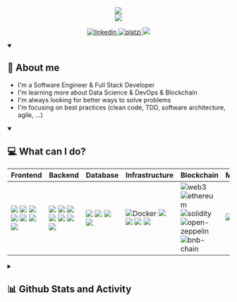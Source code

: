 <!--
**faustogut/faustogut** is a ✨ _special_ ✨ repository because its `README.md` (this file) appears on your GitHub profile.
Here are some ideas to get you started:
- 🔭 I’m currently working on ...
- 🌱 I’m currently learning ...
- 👯 I’m looking to collaborate on ...
- 🤔 I’m looking for help with ...
- 💬 Ask me about ...
- 📫 How to reach me: ...
- 😄 Pronouns: ...
- ⚡ Fun fact: ...

for me: badges catalogs
https://github.com/alexandresanlim/Badges4-README.md-Profile
https://github.com/Ileriayo/markdown-badges
https://github.com/badges/awesome-badges

others githubprofile I like:
https://github.com/DenverCoder1/DenverCoder1/blob/main/README.md
https://github.com/marcialwushu/marcialwushu/blob/master/README.md

github profile builder:  https://www.google.com/search?q=GitHub+Profile+README+Generator
https://rahuldkjain.github.io/gh-profile-readme-generator
https://gprm.itsvg.in
https://profilinator.rishav.dev
-->

<p align="center">
    <img src="https://readme-typing-svg.demolab.com/?duration=1&repeat=false&lines=Fausto Gutiérrez&font=Fira%20Code&center=true&width=600&height=40&color=000000&vCenter=true&pause=1000&size=28" />
    <br/>
<!--</p>

<p align="center">-->
    <img src="https://readme-typing-svg.demolab.com/?lines=Software%20Engineer;Full Stack%20Developer;Data%20Scientist;DevOps%20Practitioner;Blockchain%20Developer;15%2B%20years%20of%20coding%20experience;Always%20learning%20new%20things&font=Fira%20Code&center=true&width=600&height=40&color=0000FF&vCenter=true&duration=1500&pause=1500&size=28" />
</p>

<p align="center">
    <a href="https://www.linkedin.com/in/faustogut">
      <img src="https://img.shields.io/badge/LinkedIn-0077B5?style=for-the-badge&logo=linkedin&logoColor=white" alt="linkedin">
    </a>
    <a href="https://platzi.com/p/faustogut">
      <img src="https://img.shields.io/badge/platzi-7fc719?style=for-the-badge&logo=platzi&logoColor=white" alt="platzi">
    </a>
    <a href="https://twitter.com/faustogut">
        <img src="https://img.shields.io/badge/-Twitter-1ca0f1?style=for-the-badge&labelColor=1ca0f1&logo=twitter&logoColor=white">
    </a>
</p>

<details open>
    <summary><h2>👨‍ About me</h2></summary>
    <ul>
        <li>I'm a Software Engineer & Full Stack Developer</li>
        <li>I'm learning more about Data Science & DevOps & Blockchain</li>
        <li>I'm always looking for better ways to solve problems</li>
        <li>I'm focusing on best practices (clean code, TDD, software architecture, agile, ...)</li>
    </ul>
</details>

<details open>
  <summary><h2>💻 What can I do?</h2></summary>
<table>
  <thead>
    <tr>
      <th width="150">Frontend</th>
      <th>Backend</th>
      <th width="230">Database</th>
      <th width="155">Infrastructure</th>
      <th width="170">Blockchain</th>        
      <th width="190">Miscellanea</th>
    </tr>
  </thead>
  <tbody>
    <tr>
      <td>
        <img src="https://img.shields.io/badge/HTML5-E34F26?style=for-the-badge&logo=html5&logoColor=white">
        <img src="https://img.shields.io/badge/CSS3-1572B6?style=for-the-badge&logo=css3&logoColor=white">
        <img src="https://img.shields.io/badge/JavaScript-323330?style=for-the-badge&logo=javascript&logoColor=F7DF1E">
        <img src="https://img.shields.io/badge/Bootstrap-563D7C?style=for-the-badge&logo=bootstrap&logoColor=white">
        <img src="https://img.shields.io/badge/jQuery-0769AD?style=for-the-badge&logo=jquery&logoColor=white">
        <img src="https://img.shields.io/badge/Vue.js-35495E?style=for-the-badge&logo=vuedotjs&logoColor=4FC08D">
        <img src="https://img.shields.io/badge/React-20232A?style=for-the-badge&logo=react&logoColor=61DAFB">
        <!--
        <img src="https://img.shields.io/badge/Capacitor-119EFF?style=for-the-badge&logo=Capacitor&logoColor=white">
        -->
      </td>
      <td>
        <img src="https://img.shields.io/badge/Python-FFD43B?style=for-the-badge&logo=python&logoColor=blue">              
        <img src="https://img.shields.io/badge/Flask-000000?style=for-the-badge&logo=flask&logoColor=white">
        <img src="https://img.shields.io/badge/fastapi-109989?style=for-the-badge&logo=FASTAPI&logoColor=white">
        <img src="https://img.shields.io/badge/Django-092E20?style=for-the-badge&logo=django&logoColor=green">
        <img src="https://img.shields.io/badge/PHP-777BB4?style=for-the-badge&logo=php&logoColor=white">          
        <img src="https://img.shields.io/badge/Delphi-B22222?style=for-the-badge&logo=delphi&logoColor=white">
        <img src="https://img.shields.io/badge/c%23-%23239120.svg?style=for-the-badge&logo=c-sharp&logoColor=white">
        <!--
        <img src="https://img.shields.io/badge/Laravel-FF2D20?style=for-the-badge&logo=laravel&logoColor=white">
        <img src="https://img.shields.io/badge/Node.js-339933?style=for-the-badge&logo=nodedotjs&logoColor=white">
        <img src="https://img.shields.io/badge/Express.js-000000?style=for-the-badge&logo=express&logoColor=white">
         -->          
      </td>
      <td>
        <img src="https://img.shields.io/badge/Microsoft%20SQL%20Server-CC2927.svg?style=for-the-badge&logo=Microsoft-SQL-Server&logoColor=white">
        <img src="https://img.shields.io/badge/PostgreSQL-316192?style=for-the-badge&logo=postgresql&logoColor=white">        
        <img src="https://img.shields.io/badge/MySQL-005C84?style=for-the-badge&logo=mysql&logoColor=white">
        <img src="https://img.shields.io/badge/MongoDB-4EA94B?style=for-the-badge&logo=mongodb&logoColor=white">
      </td>
      <td>
        <img src="https://img.shields.io/badge/docker-0db7ed?style=for-the-badge&logo=docker&logoColor=white" alt="Docker">
        <img src="https://img.shields.io/badge/kubernetes-326ce5.svg?&style=for-the-badge&logo=kubernetes&logoColor=white">
        <img src="https://img.shields.io/badge/Jenkins-D24939?style=for-the-badge&logo=Jenkins&logoColor=white">
        <img src="https://img.shields.io/badge/Terraform-7B42BC?style=for-the-badge&logo=terraform&logoColor=white">
        <img src="https://img.shields.io/badge/GitLab-330F63?style=for-the-badge&logo=gitlab&logoColor=white">
        <!--
        <img src="https://img.shields.io/badge/firebase-FFA611?style=for-the-badge&logo=firebase&logoColor=white" alt="Firebase">
        <img src="https://img.shields.io/badge/Google_Cloud-4285F4?style=for-the-badge&logo=google-cloud&logoColor=white">
        <img src="https://img.shields.io/badge/Amazon_AWS-FF9900?style=for-the-badge&logo=amazonaws&logoColor=white">
        <img src="https://img.shields.io/badge/travis_CI-3EAAAF?style=for-the-badge&logo=travisci&logoColor=white">
        -->
      </td>
      <td>
        <img src="https://img.shields.io/badge/web3-ef6830?style=for-the-badge&logo=web3.js&logoColor=white" alt="web3">          
        <img src="https://img.shields.io/badge/ethereum-9e70be?style=for-the-badge&logo=ethereum&logoColor=white" alt="ethereum">
        <img src="https://img.shields.io/badge/solidity-272525?style=for-the-badge&logo=solidity&logoColor=white" alt="solidity">
        <img src="https://img.shields.io/badge/OpenZeppelin-4E5EE4?logo=OpenZeppelin&logoColor=fff&style=for-the-badge" alt="open-zeppelin">
        <img src="https://tinyurl.com/mp2wu3xx" alt="bnb-chain">
        <!--  
        <img src="https://img.shields.io/badge/ipfs-041727?style=for-the-badge&logo=ipfs&logoColor=white" alt="ipfs">
        <img src="https://img.shields.io/badge/solana-9945FF?style=for-the-badge&logo=solana&logoColor=white" alt="solana">
        -->
      </td>
      <td>
        <img src="https://img.shields.io/badge/Colab-F9AB00?style=for-the-badge&logo=googlecolab&color=525252">
        <img src="https://img.shields.io/badge/Selenium-43B02A?style=for-the-badge&logo=Selenium&logoColor=white">                    
        <img src="https://img.shields.io/badge/Microsoft_Excel-217346?style=for-the-badge&logo=microsoft-excel&logoColor=white">
        <img src="https://img.shields.io/badge/Wordpress-21759B?style=for-the-badge&logo=wordpress&logoColor=white">
        <!--
        <img src="https://img.shields.io/badge/TypeScript-007ACC?style=for-the-badge&logo=typescript&logoColor=white">
        <img src="https://img.shields.io/badge/next.js-000000?style=for-the-badge&logo=nextdotjs&logoColor=white">
        <img src="https://img.shields.io/badge/nuxt.js-00C58E?style=for-the-badge&logo=nuxtdotjs&logoColor=white">
        <img src="https://img.shields.io/badge/Cypress-17202C?style=for-the-badge&logo=cypress&logoColor=white">
        <img src="https://img.shields.io/badge/Jest-C21325?style=for-the-badge&logo=jest&logoColor=white">
        -->
      </td>
    </tr>
  </tbody>
</table>
</details>

<details> 
  <summary><h2>📊 Github Stats and Activity</h2></summary>

  <h3>🔥 Streak Stats</h3>
  <!-- GitHub Readme Streak Stats - https://github.com/DenverCoder1/github-readme-streak-stats -->
  <a href="https://github.com/DenverCoder1/github-readme-streak-stats"><img alt="Fausto Gutierrez's streak" src="https://github-readme-streak-stats.herokuapp.com/?user=faustogut&theme=monokai-metallian&hide_border=true"/></a>

  <h3>💻 GitHub Profile Stats</h3>
  <!-- https://github.com/anuraghazra/github-readme-stats -->
  <a href="https://github.com/anuraghazra/github-readme-stats"><img alt="Fausto Gutierrez's Github Stats" src="https://github-readme-stats.vercel.app/api/?username=faustogut&show_icons=true&include_all_commits=true&count_private=true&theme=react&hide_border=true&bg_color=1F222E&title_color=F85D7F&icon_color=F8D866" height="192px"/></a>
  <a href="https://github.com/anuraghazra/github-readme-stats"><img alt="Fausto Gutierrez's Top Languages" src="https://github-readme-stats.vercel.app/api/top-langs/?username=faustogut&langs_count=8&layout=compact&theme=react&hide_border=true&bg_color=1F222E&title_color=F85D7F&icon_color=F8D866&hide=Jupyter%20Notebook,Roff" height="192px"/></a>
  <br/>
    
  <b>Note:</b> Top languages is only a metric of the languages my public code consists of and doesn't reflect experience or skill level.
    
  <!-- https://github.com/ashutosh00710/github-readme-activity-graph -->
  <!--  
  <a href="https://github.com/ashutosh00710/github-readme-activity-graph">
    <img alt="Fausto Gutierrez's Activity Graph" src="https://github-readme-activity-graph.cyclic.app/graph/?username=faustogut&bg_color=1F222E&color=F8D866&line=F85D7F&point=FFFFFF&hide_border=true" />
  </a>
  -->

  <!--<h3>⚡ Recent GitHub Activity</h3>-->
  <!-- https://github.com/jamesgeorge007/github-activity-readme -->
  <!--START_SECTION:activity-->
  <!--END_SECTION:activity-->
</details>

